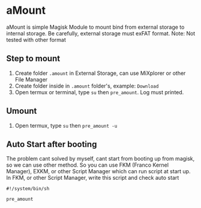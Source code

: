 aMount
======
aMount is simple Magisk Module to mount bind from external storage to internal storage. Be carefully, external storage must exFAT format. Note: Not tested with other format

Step to mount
-------------
1. Create folder `.amount` in External Storage, can use MiXplorer or other File Manager
2. Create folder inside in `.amount` folder's, example: `Download`
3. Open termux or terminal, type `su` then `pre_amount`. Log must printed.

Umount
------
1. Open termux, type `su` then `pre_amount -u`

Auto Start after booting
------------------------
The problem cant solved by myself, cant start from booting up from magisk, so we can use other method. So you can use FKM (Franco Kernel Manager), EXKM, or other Script Manager which can run script at start up.
In FKM, or other Script Manager, write this script and check auto start
```
#!/system/bin/sh

pre_amount
```



